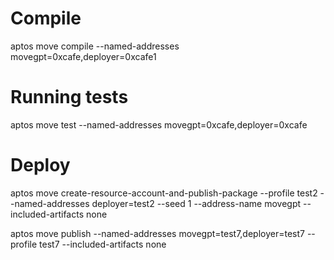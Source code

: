 # Compile
aptos move compile --named-addresses movegpt=0xcafe,deployer=0xcafe1
# Running tests
aptos move test --named-addresses movegpt=0xcafe,deployer=0xcafe
# Deploy
aptos move create-resource-account-and-publish-package --profile test2 --named-addresses deployer=test2 --seed 1 --address-name movegpt --included-artifacts none

aptos move publish --named-addresses movegpt=test7,deployer=test7 --profile test7 --included-artifacts none
